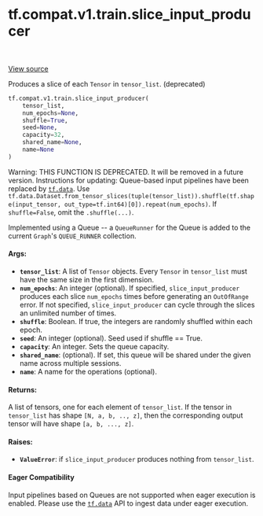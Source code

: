 <div itemscope itemtype="http://developers.google.com/ReferenceObject">
<meta itemprop="name" content="tf.compat.v1.train.slice_input_producer" />
<meta itemprop="path" content="Stable" />
</div>

# tf.compat.v1.train.slice_input_producer

<!-- Insert buttons and diff -->

<table class="tfo-notebook-buttons tfo-api" align="left">
</table>

<a target="_blank" href="/code/stable/tensorflow/python/training/input.py">View source</a>



Produces a slice of each `Tensor` in `tensor_list`. (deprecated)

``` python
tf.compat.v1.train.slice_input_producer(
    tensor_list,
    num_epochs=None,
    shuffle=True,
    seed=None,
    capacity=32,
    shared_name=None,
    name=None
)
```



<!-- Placeholder for "Used in" -->

Warning: THIS FUNCTION IS DEPRECATED. It will be removed in a future version.
Instructions for updating:
Queue-based input pipelines have been replaced by <a href="../../../../tf/data.md"><code>tf.data</code></a>. Use `tf.data.Dataset.from_tensor_slices(tuple(tensor_list)).shuffle(tf.shape(input_tensor, out_type=tf.int64)[0]).repeat(num_epochs)`. If `shuffle=False`, omit the `.shuffle(...)`.

Implemented using a Queue -- a `QueueRunner` for the Queue
is added to the current `Graph`'s `QUEUE_RUNNER` collection.

#### Args:


* <b>`tensor_list`</b>: A list of `Tensor` objects. Every `Tensor` in
  `tensor_list` must have the same size in the first dimension.
* <b>`num_epochs`</b>: An integer (optional). If specified, `slice_input_producer`
  produces each slice `num_epochs` times before generating
  an `OutOfRange` error. If not specified, `slice_input_producer` can cycle
  through the slices an unlimited number of times.
* <b>`shuffle`</b>: Boolean. If true, the integers are randomly shuffled within each
  epoch.
* <b>`seed`</b>: An integer (optional). Seed used if shuffle == True.
* <b>`capacity`</b>: An integer. Sets the queue capacity.
* <b>`shared_name`</b>: (optional). If set, this queue will be shared under the given
  name across multiple sessions.
* <b>`name`</b>: A name for the operations (optional).


#### Returns:

A list of tensors, one for each element of `tensor_list`.  If the tensor
in `tensor_list` has shape `[N, a, b, .., z]`, then the corresponding output
tensor will have shape `[a, b, ..., z]`.



#### Raises:


* <b>`ValueError`</b>: if `slice_input_producer` produces nothing from `tensor_list`.



#### Eager Compatibility
Input pipelines based on Queues are not supported when eager execution is
enabled. Please use the <a href="../../../../tf/data.md"><code>tf.data</code></a> API to ingest data under eager execution.



